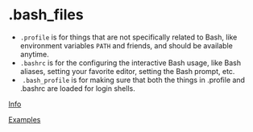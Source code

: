 # .bash_files

* `.profile` is for things that are not specifically related to Bash, like environment variables `PATH` and friends, and should be available anytime. 
* `.bashrc` is for the configuring the interactive Bash usage, like Bash aliases, setting your favorite editor, setting the Bash prompt, etc.
*  `.bash_profile` is for making sure that both the things in .profile and .bashrc are loaded for login shells. 

[Info](http://stefaanlippens.net/bashrc_and_others/)

[Examples](http://stefaanlippens.net/my_bashrc_aliases_profile_and_other_stuff/)